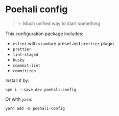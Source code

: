 # Poehali config

> ✨ Much unified way to start something 

This configuration package includes:

* `eslint` with `standard` preset and `prettier` plugin
* `prettier`
* `lint-staged`
* `husky`
* `commmit-lint`
* `commitizen`

Install it by:

```shell
npm i --save-dev poehali-config
```

Or with `yarn`:

```shell
yarn add -D poehali-config
```


